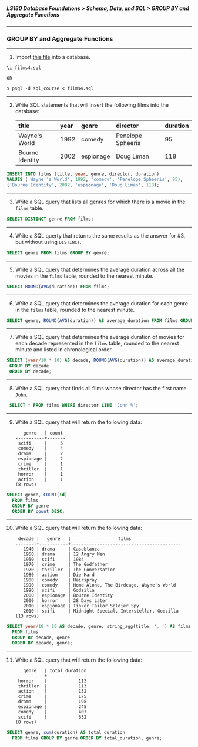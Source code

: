 ##### LS180 Database Foundations > Schema, Data, and SQL > GROUP BY and Aggregate Functions

---

### GROUP BY and Aggregate Functions

---

1. Import [this file](https://raw.githubusercontent.com/launchschool/sql_course_data/master/sql-and-relational-databases/schema-data-and-sql/group-by-and-aggregate-functions/films4.sql) into a database.

```
\i films4.sql 

OR

$ psql -d sql_course < films4.sql
```

---

2. Write SQL statements that will insert the following films into the database:

   | title           | year | genre     | director          | duration |
   | :-------------- | :--- | :-------- | :---------------- | :------- |
   | Wayne's World   | 1992 | comedy    | Penelope Spheeris | 95       |
   | Bourne Identity | 2002 | espionage | Doug Liman        | 118      |

```sql
INSERT INTO films (title, year, genre, director, duration)
VALUES ('Wayne''s World', 1992, 'comedy', 'Penelope Spheeris', 95),
('Bourne Identity', 2002, 'espionage', 'Doug Liman', 118);
```

---

3. Write a SQL query that lists all genres for which there is a movie in the `films` table.

```sql
SELECT DISTINCT genre FROM films;
```

---

4. Write a SQL querty that returns the same results as the answer for #3, but without using `DISTINCT`.

```sql
SELECT genre FROM films GROUP BY genre;
```

---

5. Write a SQL query that determines the average duration across all the movies in the `films` table, rounded to the nearest minute.

```sql
SELECT ROUND(AVG(duration)) FROM films;
```

---

6. Write a SQL query that determines the average duration for each genre in the `films` table, rounded to the nearest minute.

```sql
SELECT genre, ROUND(AVG(duration)) AS average_duration FROM films GROUP BY genre;
```

---

7. Write a SQL query that determines the average duration of movies for each decade represented in the `films` table, rounded to the nearest minute and listed in chronological order.

```sql
SELECT (year/10 * 10) AS decade, ROUND(AVG(duration)) AS average_duration FROM films 
 GROUP BY decade 
 ORDER BY decade;
```

---


8. Write a SQL query that finds all films whose director has the first name `John`.

```sql
 SELECT * FROM films WHERE director LIKE 'John %';
```

---

9. Write a SQL query that will return the following data:

   ```
      genre   | count
   -----------+-------
    scifi     |     5
    comedy    |     4
    drama     |     2
    espionage |     2
    crime     |     1
    thriller  |     1
    horror    |     1
    action    |     1
   (8 rows)
   ```

```sql
SELECT genre, COUNT(id) 
  FROM films 
  GROUP BY genre 
  ORDER BY count DESC;
```

---

10. Write a SQL query that will return the following data:

    ```
     decade |   genre   |                  films
    --------+-----------+------------------------------------------
       1940 | drama     | Casablanca
       1950 | drama     | 12 Angry Men
       1950 | scifi     | 1984
       1970 | crime     | The Godfather
       1970 | thriller  | The Conversation
       1980 | action    | Die Hard
       1980 | comedy    | Hairspray
       1990 | comedy    | Home Alone, The Birdcage, Wayne's World
       1990 | scifi     | Godzilla
       2000 | espionage | Bourne Identity
       2000 | horror    | 28 Days Later
       2010 | espionage | Tinker Tailor Soldier Spy
       2010 | scifi     | Midnight Special, Interstellar, Godzilla
    (13 rows)
    ```

```sql
SELECT year/10 * 10 AS decade, genre, string_agg(title, ', ') AS films
  FROM films
  GROUP BY decade, genre
  ORDER BY decade, genre;
```

---

11. Write a SQL query that will return the following data:

    ```
       genre   | total_duration
    -----------+----------------
     horror    |            113
     thriller  |            113
     action    |            132
     crime     |            175
     drama     |            198
     espionage |            245
     comedy    |            407
     scifi     |            632
    (8 rows)
    ```

```sql
SELECT genre, sum(duration) AS total_duration
  FROM films GROUP BY genre ORDER BY total_duration, genre;
```
